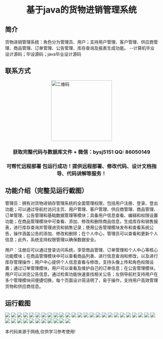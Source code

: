 <p><h1 align="center">基于java的货物进销管理系统</h1></p>

## 简介
货物进销管理系统：角色分为管理员、用户；支持用户管理、客户管理、供应商管理、商品管理、订单管理、公告管理、库存查询及报表生成功能。    --计算机毕业设计源码；毕设源码；java毕业设计源码


## 联系方式
<img src="https://bs-1329754181.cos.ap-shanghai.myqcloud.com/wx.jpg" alt="二维码" style="display: block; margin: 0 auto;" width="200px">
<p><h3 align="center">获取完整代码与数据库文件 + 微信：bysj5151 QQ: 86050149</h3></p>
<p><h3 align="center">可帮忙远程部署 包运行成功！提供远程部署、修改代码、设计文档指导、代码讲解等服务！</h3></p>

## 功能介绍（完整见运行截图）
管理员：拥有对货物进销存管理系统的全面管理权限，包括用户注册、登录、登出功能；可以通过导航栏访问主页、用户管理、客户管理、供应商管理、商品管理、订单管理、公告管理和基础数据管理等模块；具备用户信息查看、编辑和权限设置功能；在商品管理模块中可查看、添加、修改和删除商品信息，生成库存和销售报表，进行库存查询并管理进货和销售记录；使用公告管理模块发布和查看系统公告，操作涵盖公告的添加、修改和删除；在个人中心，管理员可以查看和更新个人信息；此外，系统支持权限管理以确保数据安全。

用户：注册后可以通过登录访问系统，享受商品管理、订单管理和个人中心等核心功能模块；在商品管理模块中可以查看商品列表、进行信息查询和修改，以及进行库存管理操作；用户中心提供个人信息查看与修改，支持头像上传和角色权限设置；通过订单管理模块，用户可以查看及维护自己的订单信息；在公告管理模块，用户可以浏览公告信息，通过检索功能快速查找相关公告；左侧导航栏支持用户在多个管理模块间便捷切换，每个页面设计简洁明了，易于操作，支持用户高效管理货物和供应商信息。


## 运行截图
![](img/001.jpg)
![](img/002.jpg)
![](img/003.jpg)
![](img/004.jpg)
![](img/005.jpg)
![](img/006.jpg)
![](img/007.jpg)
![](img/008.jpg)
![](img/009.jpg)
![](img/010.jpg)
![](img/011.jpg)
![](img/012.jpg)
![](img/013.jpg)
![](img/014.jpg)
![](img/015.jpg)
![](img/016.jpg)
![](img/017.jpg)
![](img/018.jpg)
![](img/019.jpg)
![](img/020.jpg)
![](img/021.jpg)
![](img/022.jpg)
![](img/023.jpg)
![](img/024.jpg)
![](img/025.jpg)
![](img/026.jpg)
![](img/027.jpg)
![](img/028.jpg)
![](img/029.jpg)
![](img/030.jpg)
![](img/031.jpg)
![](img/032.jpg)
![](img/033.jpg)
![](img/034.jpg)
![](img/035.jpg)
![](img/036.jpg)

<p>本代码来源于网络,仅供学习参考使用!</p>
